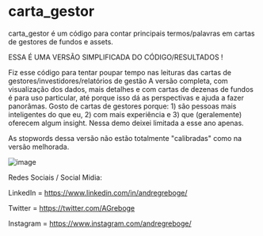 # carta_gestor

carta_gestor é um código para contar principais termos/palavras em cartas de gestores de fundos e assets.

ESSA É UMA VERSÃO SIMPLIFICADA DO CÓDIGO/RESULTADOS ! 

Fiz esse código para tentar poupar tempo nas leituras das cartas de gestores/investidores/relatórios de gestão A versão completa, com visualização dos dados, mais detalhes e com cartas de dezenas de fundos é para uso particular, até porque isso dá as perspectivas e ajuda a fazer panorâmas. Gosto de cartas de gestores porque:  1) são pessoas mais inteligentes do que eu, 2) com mais experiência e 3) que (geralemente) oferecem algum insight. Nessa demo deixei limitada a esse ano apenas.

As stopwords dessa versão não estão totalmente "calibradas" como na versão melhorada.

![image](https://user-images.githubusercontent.com/53190186/130365083-43e103e0-3d30-4256-b339-a09d45869317.png)


Redes Sociais / Social Midia:

LinkedIn = https://www.linkedin.com/in/andregreboge/

Twitter = https://twitter.com/AGreboge

Instagram = https://www.instagram.com/andregreboge/
